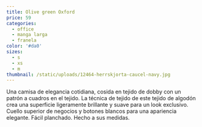 ```yaml
---
title: Olive green Oxford
price: 59
categories:
  - office
  - manga larga
  - franela
color: '#da0'
sizes:
  - s
  - xs
  - m
thumbnail: /static/uploads/12464-herrskjorta-caucel-navy.jpg
---
```

Una camisa de elegancia cotidiana, cosida en tejido de dobby con un patrón a
cuadros en el tejido. La técnica de tejido de este tejido de algodón crea una
superficie ligeramente brillante y suave para un look exclusivo. Cuello
superior de negocios y botones blancos para una apariencia elegante. Fácil
planchado. Hecho a sus medidas.

